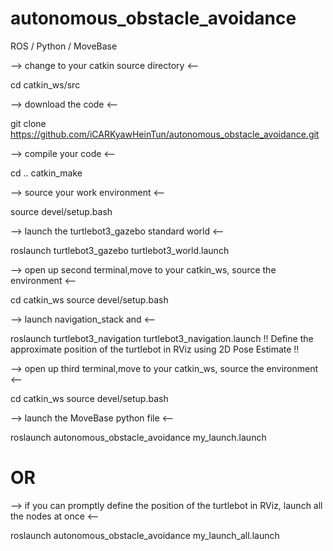 # autonomous_obstacle_avoidance
ROS / Python / MoveBase 

--> change to your catkin source directory <--

cd catkin_ws/src

--> download the code <--

git clone https://github.com/iCARKyawHeinTun/autonomous_obstacle_avoidance.git

--> compile your code <--

cd ..
catkin_make

--> source your work environment <--

source devel/setup.bash

--> launch the turtlebot3_gazebo standard world <--

roslaunch turtlebot3_gazebo turtlebot3_world.launch

--> open up second terminal,move to your catkin_ws, source the environment <--

cd catkin_ws
source devel/setup.bash

--> launch navigation_stack and <--

roslaunch turtlebot3_navigation turtlebot3_navigation.launch
!! Define the approximate position of the turtlebot in RViz using 2D Pose Estimate !!

--> open up third terminal,move to your catkin_ws, source the environment <--

cd catkin_ws
source devel/setup.bash

--> launch the MoveBase python file <--

roslaunch autonomous_obstacle_avoidance my_launch.launch

# OR
--> if you can promptly define the position of the turtlebot in RViz, launch all the nodes at once <--

roslaunch autonomous_obstacle_avoidance my_launch_all.launch
